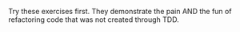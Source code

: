 Try these exercises first.  They demonstrate the pain AND the fun of refactoring code that was not created
through TDD.